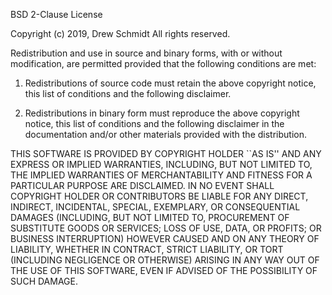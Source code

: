 BSD 2-Clause License

Copyright (c) 2019, Drew Schmidt
All rights reserved.

Redistribution and use in source and binary forms, with or without
modification, are permitted provided that the following conditions are met:

   1. Redistributions of source code must retain the above copyright notice,
      this list of conditions and the following disclaimer.

   2. Redistributions in binary form must reproduce the above copyright notice,
      this list of conditions and the following disclaimer in the documentation
      and/or other materials provided with the distribution.

THIS SOFTWARE IS PROVIDED BY COPYRIGHT HOLDER ``AS IS'' AND ANY EXPRESS OR
IMPLIED WARRANTIES, INCLUDING, BUT NOT LIMITED TO, THE IMPLIED WARRANTIES OF
MERCHANTABILITY AND FITNESS FOR A PARTICULAR PURPOSE ARE DISCLAIMED. IN NO
EVENT SHALL COPYRIGHT HOLDER OR CONTRIBUTORS BE LIABLE FOR ANY DIRECT,
INDIRECT, INCIDENTAL, SPECIAL, EXEMPLARY, OR CONSEQUENTIAL DAMAGES (INCLUDING,
BUT NOT LIMITED TO, PROCUREMENT OF SUBSTITUTE GOODS OR SERVICES; LOSS OF USE,
DATA, OR PROFITS; OR BUSINESS INTERRUPTION) HOWEVER CAUSED AND ON ANY THEORY OF
LIABILITY, WHETHER IN CONTRACT, STRICT LIABILITY, OR TORT (INCLUDING NEGLIGENCE
OR OTHERWISE) ARISING IN ANY WAY OUT OF THE USE OF THIS SOFTWARE, EVEN IF
ADVISED OF THE POSSIBILITY OF SUCH DAMAGE.

